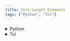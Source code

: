 ```yaml
---
title: Zero-Length Elements
tags: ["Python", "Tcl"]
---
```


<details><summary>Python</summary>
{{< highlight-content ZeroLength05.py python >}}
</details>

<details><summary>Tcl</summary>
{{< highlight-content ZeroLength05.tcl tcl >}}
</details>
